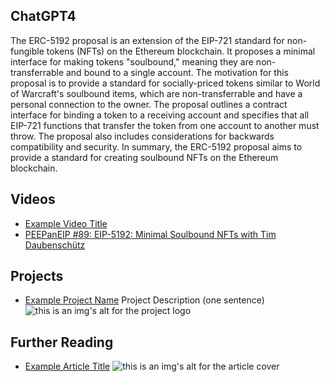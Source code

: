 ## ChatGPT4

The ERC-5192 proposal is an extension of the EIP-721 standard for non-fungible tokens (NFTs) on the Ethereum blockchain. It proposes a minimal interface for making tokens "soulbound," meaning they are non-transferrable and bound to a single account. The motivation for this proposal is to provide a standard for socially-priced tokens similar to World of Warcraft's soulbound items, which are non-transferrable and have a personal connection to the owner. The proposal outlines a contract interface for binding a token to a receiving account and specifies that all EIP-721 functions that transfer the token from one account to another must throw. The proposal also includes considerations for backwards compatibility and security. In summary, the ERC-5192 proposal aims to provide a standard for creating soulbound NFTs on the Ethereum blockchain.

## Videos

- [Example Video Title](https://www.youtube.com/watch?v=TDGq4aeevgY)
- [PEEPanEIP #89: EIP-5192: Minimal Soulbound NFTs with Tim Daubenschütz](https://www.youtube.com/watch?v=unFTcUjQE3o&list=PL4cwHXAawZxqu0PKKyMzG_3BJV_xZTi1F&index=25&t=51s)

## Projects

- [Example Project Name](https://xxxx.xxx/xxxxx) Project Description (one sentence) ![this is an img's alt for the project logo](https://xxxx.xxx/project-logo.xxx)

## Further Reading

- [Example Article Title](https://xxxx.xxx/xxxxx) ![this is an img's alt for the article cover](https://xxxx.xxx/article-cover.xxx)
